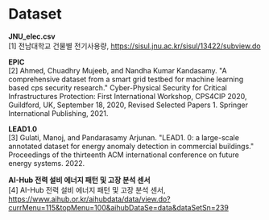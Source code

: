 # Dataset

**JNU_elec.csv**<br>
[1] 전남대학교 건물별 전기사용량, https://sisul.jnu.ac.kr/sisul/13422/subview.do <br>

**EPIC**<br>
[2] Ahmed, Chuadhry Mujeeb, and Nandha Kumar Kandasamy. "A comprehensive dataset from a smart grid testbed for machine learning based cps security research." Cyber-Physical Security for Critical Infrastructures Protection: First International Workshop, CPS4CIP 2020, Guildford, UK, September 18, 2020, Revised Selected Papers 1. Springer International Publishing, 2021.<br>

**LEAD1.0**<br>
[3] Gulati, Manoj, and Pandarasamy Arjunan. "LEAD1. 0: a large-scale annotated dataset for energy anomaly detection in commercial buildings." Proceedings of the thirteenth ACM international conference on future energy systems. 2022.<br>

**AI-Hub 전력 설비 에너지 패턴 및 고장 분석 센서**<br>
[4] AI-Hub 전력 설비 에너지 패턴 및 고장 분석 센서, https://www.aihub.or.kr/aihubdata/data/view.do?currMenu=115&topMenu=100&aihubDataSe=data&dataSetSn=239 <br>